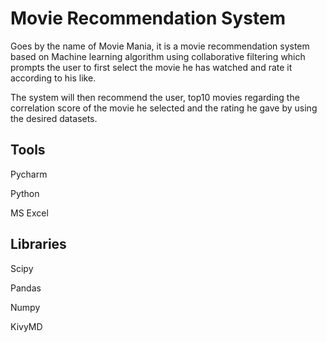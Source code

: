# Movie Recommendation System
Goes by the name of Movie Mania, it is a movie recommendation system based on Machine learning algorithm using collaborative filtering which prompts the user to first select the movie he has watched
and rate it according to his like. 

The system will then recommend the user, top10 movies regarding the correlation score of the movie he selected and the rating he gave by using the desired datasets.

## Tools

Pycharm

Python

MS Excel

## Libraries

Scipy

Pandas

Numpy

KivyMD
